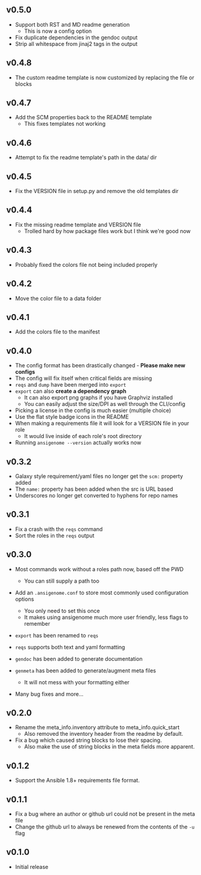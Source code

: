 ## v0.5.0

- Support both RST and MD readme generation
  - This is now a config option
- Fix duplicate dependencies in the gendoc output
- Strip all whitespace from jinaj2 tags in the output

## v0.4.8

- The custom readme template is now customized by replacing the file or blocks

## v0.4.7

- Add the SCM properties back to the README template
  - This fixes templates not working

## v0.4.6

- Attempt to fix the readme template's path in the data/ dir

## v0.4.5

- Fix the VERSION file in setup.py and remove the old templates dir

## v0.4.4

- Fix the missing readme template and VERSION file
  - Trolled hard by how package files work but I think we're good now

## v0.4.3

- Probably fixed the colors file not being included properly

## v0.4.2

- Move the color file to a data folder

## v0.4.1

- Add the colors file to the manifest

## v0.4.0

- The config format has been drastically changed - **Please make new configs**
- The config will fix itself when critical fields are missing
- `reqs` and `dump` have been merged into `export`
- `export` can also **create a dependency graph**
  - It can also export png graphs if you have Graphviz installed
  - You can easily adjust the size/DPI as well through the CLI/config
- Picking a license in the config is much easier (multiple choice)
- Use the flat style badge icons in the README
- When making a requirements file it will look for a VERSION file in your role
  - It would live inside of each role's root directory
- Running `ansigenome --version` actually works now

## v0.3.2

- Galaxy style requirement/yaml files no longer get the `scm:` property added
- The `name:` property has been added when the src is URL based
- Underscores no longer get converted to hyphens for repo names

## v0.3.1

- Fix a crash with the `reqs` command
- Sort the roles in the `reqs` output

## v0.3.0
- Most commands work without a roles path now, based off the PWD
  - You can still supply a path too

- Add an `.ansigenome.conf` to store most commonly used configuration options
  - You only need to set this once
  - It makes using ansigenome much more user friendly, less flags to remember

- `export` has been renamed to `reqs`
- `reqs` supports both text and yaml formatting
- `gendoc` has been added to generate documentation
- `genmeta` has been added to generate/augment meta files
  - It will not mess with your formatting either

- Many bug fixes and more...

## v0.2.0
- Rename the meta_info.inventory attribute to meta_info.quick_start
  - Also removed the inventory header from the readme by default.
- Fix a bug which caused string blocks to lose their spacing.
  - Also make the use of string blocks in the meta fields more apparent.

## v0.1.2
- Support the Ansible 1.8+ requirements file format.

## v0.1.1
- Fix a bug where an author or github url could not be present in the meta file
- Change the github url to always be renewed from the contents of the `-u` flag

## v0.1.0

- Initial release
